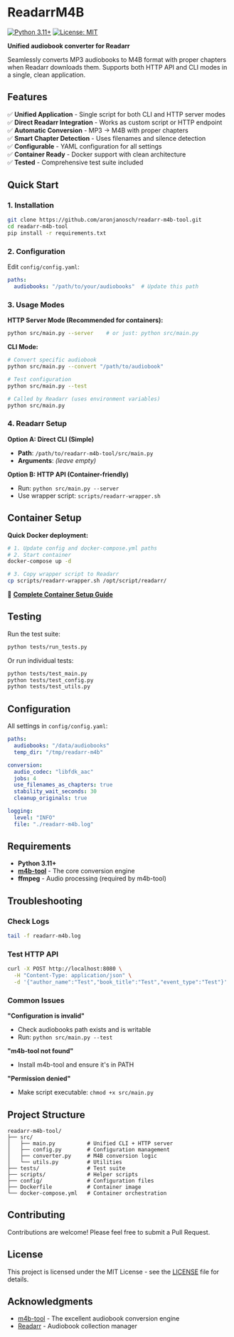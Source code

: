 # ReadarrM4B

[![Python 3.11+](https://img.shields.io/badge/python-3.11+-blue.svg)](https://www.python.org/downloads/)
[![License: MIT](https://img.shields.io/badge/License-MIT-yellow.svg)](https://opensource.org/licenses/MIT)

**Unified audiobook converter for Readarr**

Seamlessly converts MP3 audiobooks to M4B format with proper chapters when Readarr downloads them. Supports both HTTP API and CLI modes in a single, clean application.

## Features

✅ **Unified Application** - Single script for both CLI and HTTP server modes  
✅ **Direct Readarr Integration** - Works as custom script or HTTP endpoint  
✅ **Automatic Conversion** - MP3 → M4B with proper chapters  
✅ **Smart Chapter Detection** - Uses filenames and silence detection  
✅ **Configurable** - YAML configuration for all settings  
✅ **Container Ready** - Docker support with clean architecture  
✅ **Tested** - Comprehensive test suite included  

## Quick Start

### 1. Installation

```bash
git clone https://github.com/aronjanosch/readarr-m4b-tool.git
cd readarr-m4b-tool
pip install -r requirements.txt
```

### 2. Configuration

Edit `config/config.yaml`:
```yaml
paths:
  audiobooks: "/path/to/your/audiobooks"  # Update this path
```

### 3. Usage Modes

**HTTP Server Mode (Recommended for containers):**
```bash
python src/main.py --server    # or just: python src/main.py
```

**CLI Mode:**
```bash
# Convert specific audiobook
python src/main.py --convert "/path/to/audiobook"

# Test configuration
python src/main.py --test

# Called by Readarr (uses environment variables)
python src/main.py
```

### 4. Readarr Setup

**Option A: Direct CLI (Simple)**
- **Path**: `/path/to/readarr-m4b-tool/src/main.py`
- **Arguments**: *(leave empty)*

**Option B: HTTP API (Container-friendly)**
- Run: `python src/main.py --server`
- Use wrapper script: `scripts/readarr-wrapper.sh`

## Container Setup

**Quick Docker deployment:**

```bash
# 1. Update config and docker-compose.yml paths
# 2. Start container
docker-compose up -d

# 3. Copy wrapper script to Readarr
cp scripts/readarr-wrapper.sh /opt/script/readarr/
```

📖 **[Complete Container Setup Guide](SETUP_GUIDE.md)**

## Testing

Run the test suite:
```bash
python tests/run_tests.py
```

Or run individual tests:
```bash
python tests/test_main.py
python tests/test_config.py
python tests/test_utils.py
```

## Configuration

All settings in `config/config.yaml`:

```yaml
paths:
  audiobooks: "/data/audiobooks"
  temp_dir: "/tmp/readarr-m4b"

conversion:
  audio_codec: "libfdk_aac"
  jobs: 4
  use_filenames_as_chapters: true
  stability_wait_seconds: 30
  cleanup_originals: true

logging:
  level: "INFO"
  file: "./readarr-m4b.log"
```

## Requirements

- **Python 3.11+**
- **[m4b-tool](https://github.com/sandreas/m4b-tool)** - The core conversion engine
- **ffmpeg** - Audio processing (required by m4b-tool)

## Troubleshooting

### Check Logs
```bash
tail -f readarr-m4b.log
```

### Test HTTP API
```bash
curl -X POST http://localhost:8080 \
  -H "Content-Type: application/json" \
  -d '{"author_name":"Test","book_title":"Test","event_type":"Test"}'
```

### Common Issues

**"Configuration is invalid"**
- Check audiobooks path exists and is writable
- Run: `python src/main.py --test`

**"m4b-tool not found"**
- Install m4b-tool and ensure it's in PATH

**"Permission denied"**
- Make script executable: `chmod +x src/main.py`

## Project Structure

```
readarr-m4b-tool/
├── src/
│   ├── main.py          # Unified CLI + HTTP server
│   ├── config.py        # Configuration management
│   ├── converter.py     # M4B conversion logic
│   └── utils.py         # Utilities
├── tests/               # Test suite
├── scripts/             # Helper scripts
├── config/              # Configuration files
├── Dockerfile           # Container image
└── docker-compose.yml   # Container orchestration
```

## Contributing

Contributions are welcome! Please feel free to submit a Pull Request.

## License

This project is licensed under the MIT License - see the [LICENSE](LICENSE) file for details.

## Acknowledgments

- [m4b-tool](https://github.com/sandreas/m4b-tool) - The excellent audiobook conversion engine
- [Readarr](https://github.com/Readarr/Readarr) - Audiobook collection manager 